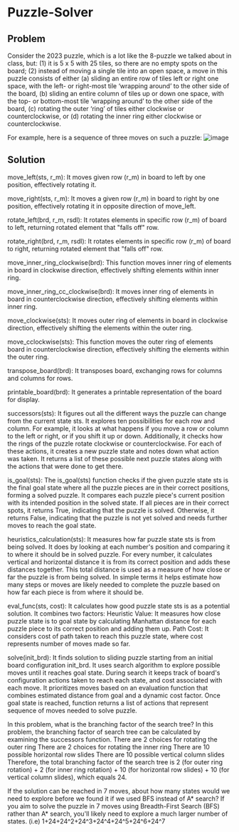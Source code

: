 # Puzzle-Solver
## Problem
Consider the 2023 puzzle, which is a lot like the 8-puzzle we talked about in class, but: (1) it is 5 x 5 with 25 tiles, so there are no empty spots on the board; (2) instead of moving a single tile into an open space, a move in this puzzle consists of either (a) sliding an entire row of tiles left or right one space, with the left- or right-most tile ‘wrapping around’ to the other side of the board, (b) sliding an entire column of tiles up or down one space, with the top- or bottom-most tile ‘wrapping around’ to the other side of the board, (c) rotating the outer ‘ring’ of tiles either clockwise
or counterclockwise, or (d) rotating the inner ring either clockwise or counterclockwise.

For example, here is a sequence of three moves on such a puzzle:
![image](https://github.com/user-attachments/assets/4a505211-c261-445e-8783-9a9629b501db)

## Solution
move_left(sts, r_m): It moves given row (r_m) in board to left by one position, effectively rotating it.

move_right(sts, r_m): It moves a given row (r_m) in board to right by one position, effectively rotating it in opposite direction of move_left.

rotate_left(brd, r_m, rsdl): It rotates elements in specific row (r_m) of board to left, returning rotated element that "falls off" row.

rotate_right(brd, r_m, rsdl): It rotates elements in specific row (r_m) of board to right, returning rotated element that "falls off" row.

move_inner_ring_clockwise(brd): This function moves inner ring of elements in board in clockwise direction, effectively shifting elements within inner ring.

move_inner_ring_cc_clockwise(brd): It moves inner ring of elements in board in counterclockwise direction, effectively shifting elements within inner ring.

move_clockwise(sts): It moves outer ring of elements in board in clockwise direction, effectively shifting the elements within the outer ring.

move_cclockwise(sts): This function moves the outer ring of elements board in counterclockwise direction, effectively shifting the elements within the outer ring.

transpose_board(brd): It transposes board, exchanging rows for columns and columns for rows.

printable_board(brd): It generates a printable representation of the board for display.

successors(sts): It figures out all the different ways the puzzle can change from the current state sts. It explores ten possibilities for each row and column. For example, it looks at what happens if you move a row or column to the left or right, or if you shift it up or down. Additionally, it checks how the rings of the puzzle rotate clockwise or counterclockwise. For each of these actions, it creates a new puzzle state and notes down what action was taken. It returns a list of these possible next puzzle states along with the actions that were done to get there.

is_goal(sts): The is_goal(sts) function checks if the given puzzle state sts is the final goal state where all the puzzle pieces are in their correct positions, forming a solved puzzle. It compares each puzzle piece's current position with its intended position in the solved state. If all pieces are in their correct spots, it returns True, indicating that the puzzle is solved. Otherwise, it returns False, indicating that the puzzle is not yet solved and needs further moves to reach the goal state.

heuristics_calculation(sts): It measures how far puzzle state sts is from being solved. It does by looking at each number's position and comparing it to where it should be in solved puzzle. For every number, it calculates vertical and horizontal distance it is from its correct position and adds these distances together. This total distance is used as a measure of how close or far the puzzle is from being solved. In simple terms it helps estimate how many steps or moves are likely needed to complete the puzzle based on how far each piece is from where it should be.

eval_func(sts, cost): It calculates how good puzzle state sts is as a potential solution. It combines two factors: Heuristic Value: It measures how close puzzle state is to goal state by calculating Manhattan distance for each puzzle piece to its correct position and adding them up. Path Cost: It considers cost of path taken to reach this puzzle state, where cost represents number of moves made so far.

solve(init_brd): It finds solution to sliding puzzle starting from an initial board configuration init_brd. It uses search algorithm to explore possible moves until it reaches goal state. During search it keeps track of board's configuration actions taken to reach each state, and cost associated with each move. It prioritizes moves based on an evaluation function that combines estimated distance from goal and a dynamic cost factor. Once goal state is reached, function returns a list of actions that represent sequence of moves needed to solve puzzle.

In this problem, what is the branching factor of the search tree?
In this problem, the branching factor of search tree can be calculated by examining the successors function. There are 2 choices for rotating the outer ring There are 2 choices for rotating the inner ring There are 10 possible horizontal row slides There are 10 possible vertical column slides Therefore, the total branching factor of the search tree is 2 (for outer ring rotation) + 2 (for inner ring rotation) + 10 (for horizontal row slides) + 10 (for vertical column slides), which equals 24.

If the solution can be reached in 7 moves, about how many states would we need to explore before we found it if we used BFS instead of A* search?
If you aim to solve the puzzle in 7 moves using Breadth-First Search (BFS) rather than A* search, you'll likely need to explore a much larger number of states. (i.e) 1+24+24^2+24^3+24^4+24^5+24^6+24^7
